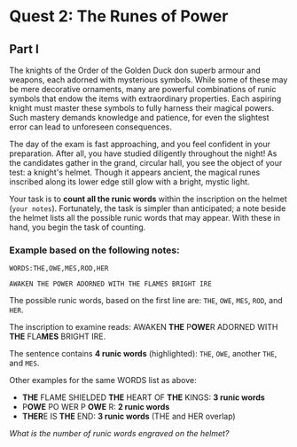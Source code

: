 # Quest 2: The Runes of Power

## Part I

The knights of the Order of the Golden Duck don superb armour and weapons, each adorned with mysterious symbols. While some of these may be mere decorative ornaments, many are powerful combinations of runic symbols that endow the items with extraordinary properties. Each aspiring knight must master these symbols to fully harness their magical powers. Such mastery demands knowledge and patience, for even the slightest error can lead to unforeseen consequences.

The day of the exam is fast approaching, and you feel confident in your preparation. After all, you have studied diligently throughout the night! As the candidates gather in the grand, circular hall, you see the object of your test: a knight's helmet. Though it appears ancient, the magical runes inscribed along its lower edge still glow with a bright, mystic light.

Your task is to **count all the runic words** within the inscription on the helmet (`your notes`). Fortunately, the task is simpler than anticipated; a note beside the helmet lists all the possible runic words that may appear. With these in hand, you begin the task of counting.

### Example based on the following notes:

```
WORDS:THE,OWE,MES,ROD,HER

AWAKEN THE POWER ADORNED WITH THE FLAMES BRIGHT IRE
```

The possible runic words, based on the first line are: `THE`, `OWE`, `MES`, `ROD`, and `HER`.

The inscription to examine reads: AWAKEN **THE** P**OWE**R ADORNED WITH **THE** FLA**MES** BRIGHT IRE.

The sentence contains **4 runic words** (highlighted): `THE`, `OWE`, another `THE`, and `MES`.
 
Other examples for the same WORDS list as above:

* **THE** FLAME SHIELDED **THE** HEART OF **THE** KINGS: **3 runic words**
* P**OWE** PO WER P **OWE** R: **2 runic words**
* **THER**E IS **THE** END: **3 runic words** (THE and HER overlap)

*What is the number of runic words engraved on the helmet?*